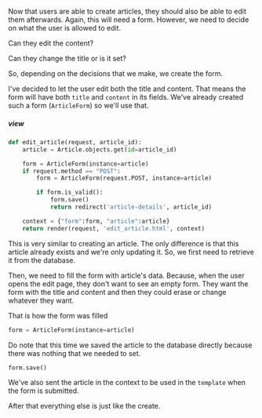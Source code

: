 Now that users are able to create articles, they should also be able to edit them afterwards. Again, this will need a form. However, we need to decide on what the user is allowed to edit.

Can they edit the content?

Can they change the title or is it set?

So, depending on the decisions that we make, we create the form. 

I've decided to let the user edit both the title and content. That means the form  will have both `title` and `content` in its fields. We've already created such a form (`ArticleForm`) so we'll use that.

##### view

```python
def edit_article(request, article_id):
	article = Article.objects.get(id=article_id)

	form = ArticleForm(instance=article)
	if request.method == "POST":
		form = ArticleForm(request.POST, instance=article)

		if form.is_valid():
		    form.save()
			return redirect('article-details', article_id)

	context = {"form":form, "article":article}
	return render(request, 'edit_article.html', context)
```

This is very similar to creating an article. The only difference is that this article already exists and we're only updating it. So, we first need to retrieve it from the database.

Then, we need to fill the form with article's data. Because, when the user opens the edit page, they don't want to see an empty form. They want the form with the title and content and then they could erase or change whatever they want. 

That is how the form was filled
```python
form = ArticleForm(instance=article)
```

Do note that this time we saved the article to the database directly because there was nothing that we needed to set.
```python
form.save()
```
We've also sent the article in the context to be used in the `template` when the form is submitted.

After that everything else is just like the create.